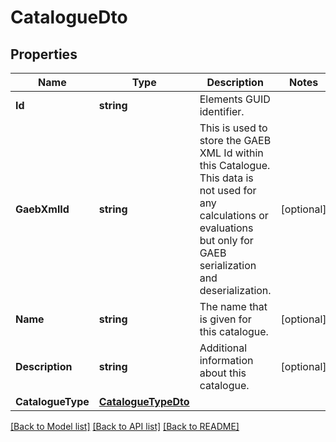 # CatalogueDto

## Properties

Name | Type | Description | Notes
------------ | ------------- | ------------- | -------------
**Id** | **string** | Elements GUID identifier. | 
**GaebXmlId** | **string** | This is used to store the GAEB XML Id within this Catalogue. This data is not used for any calculations or evaluations but only for GAEB serialization and deserialization. | [optional] 
**Name** | **string** | The name that is given for this catalogue. | [optional] 
**Description** | **string** | Additional information about this catalogue. | [optional] 
**CatalogueType** | [**CatalogueTypeDto**](CatalogueTypeDto.md) |  | 

[[Back to Model list]](../README.md#documentation-for-models) [[Back to API list]](../README.md#documentation-for-api-endpoints) [[Back to README]](../README.md)


